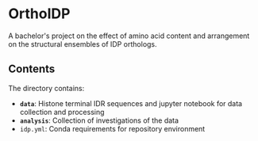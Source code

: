 # OrthoIDP
A bachelor's project on the effect of amino acid content and arrangement on the structural ensembles of IDP orthologs.

## Contents
The directory contains:
- **`data`**: Histone terminal IDR sequences and jupyter notebook for data collection and processing
- **`analysis`**: Collection of investigations of the data
- `idp.yml`: Conda requirements for repository environment
